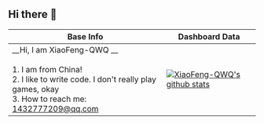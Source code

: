 ## Hi there 👋

| Base Info                                                                                                                                                                  | Dashboard Data                                                                                                                                                                 |
| -------------------------------------------------------------------------------------------------------------------------------------------------------------------------- | ------------------------------------------------------------------------------------------------------------------------------------------------------------------------------ |
| __Hi, I am XiaoFeng-QWQ  __<br/><br/>1.   I am from China!<br/>2.   I like to write code. I don't really play games, okay<br/>3.   How to reach me: 1432777209@qq.com<br/> | [![XiaoFeng-QWQ's github stats](https://api-github-readme-stats.dfggmc.top/api?username=XiaoFeng-QWQ&show_icons=true)](https://github.com/XiaoFeng-QWQ) |